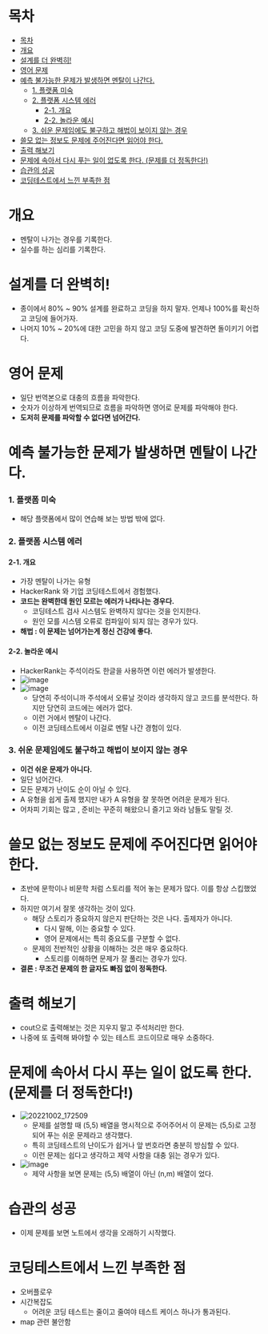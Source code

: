 # 목차
- [목차](#목차)
- [개요](#개요)
- [설계를 더 완벽히!](#설계를-더-완벽히)
- [영어 문제](#영어-문제)
- [예측 불가능한 문제가 발생하면 멘탈이 나간다.](#예측-불가능한-문제가-발생하면-멘탈이-나간다)
    - [1. 플랫폼 미숙](#1-플랫폼-미숙)
    - [2. 플랫폼 시스템 에러](#2-플랫폼-시스템-에러)
      - [2-1. 개요](#2-1-개요)
      - [2-2. 놀라운 예시](#2-2-놀라운-예시)
    - [3. 쉬운 문제임에도 불구하고 해법이 보이지 않는 경우](#3-쉬운-문제임에도-불구하고-해법이-보이지-않는-경우)
- [쓸모 없는 정보도 문제에 주어진다면 읽어야 한다.](#쓸모-없는-정보도-문제에-주어진다면-읽어야-한다)
- [출력 해보기](#출력-해보기)
- [문제에 속아서 다시 푸는 일이 없도록 한다. (문제를 더 정독한다!)](#문제에-속아서-다시-푸는-일이-없도록-한다-문제를-더-정독한다)
- [습관의 성공](#습관의-성공)
- [코딩테스트에서 느낀 부족한 점](#코딩테스트에서-느낀-부족한-점)

# 개요
- 멘탈이 나가는 경우를 기록한다.
- 실수를 하는 심리를 기록한다.

# 설계를 더 완벽히!
- 종이에서 80% ~ 90% 설계를 완료하고 코딩을 하지 말자. 언제나 100%를 확신하고 코딩에 들어가자.
- 나머지 10% ~ 20%에 대한 고민을 하지 않고 코딩 도중에 발견하면 돌이키기 어렵다.

# 영어 문제
- 일단 번역본으로 대충의 흐름을 파악한다.
- 숫자가 이상하게 번역되므로 흐름을 파악하면 영어로 문제를 파악해야 한다.
- **도저히 문제를 파악할 수 없다면 넘어간다.**

# 예측 불가능한 문제가 발생하면 멘탈이 나간다.
### 1. 플랫폼 미숙
- 해당 플랫폼에서 많이 연습해 보는 방법 밖에 없다.

### 2. 플랫폼 시스템 에러
#### 2-1. 개요
- 가장 멘탈이 나가는 유형
- HackerRank 와 기업 코딩테스트에서 경험했다.
- **코드는 완벽한데 원인 모르는 에러가 나타나는 경우다.**
  - 코딩테스트 검사 시스템도 완벽하지 않다는 것을 인지한다.
  - 원인 모를 시스템 오류로 컴파일이 되지 않는 경우가 있다.
- **해법 : 이 문제는 넘어가는게 정신 건강에 좋다.**
#### 2-2. 놀라운 예시
- HackerRank는 주석이라도 한글을 사용하면 이런 에러가 발생한다.
- ![image](https://user-images.githubusercontent.com/55792986/191672986-acd36846-d69e-42f9-a7fc-da7e49984281.png)
- ![image](https://user-images.githubusercontent.com/55792986/191673063-7c7751fd-20aa-4c62-8bab-d4e96b6d392b.png)
  - 당연히 주석이니까 주석에서 오류날 것이라 생각하지 않고 코드를 분석한다. 하지만 당연히 코드에는 에러가 없다.
  - 이런 거에서 멘탈이 나간다.
  - 이전 코딩테스트에서 이걸로 멘탈 나간 경험이 있다.
### 3. 쉬운 문제임에도 불구하고 해법이 보이지 않는 경우
  - **이건 쉬운 문제가 아니다.**
  - 일단 넘어간다.
  - 모든 문제가 난이도 순이 아닐 수 있다.
  - A 유형을 쉽게 출제 했지만 내가 A 유형을 잘 못하면 어려운 문제가 된다.
- 어차피 기회는 많고 , 준비는 꾸준히 해왔으니 즐기고 와라 남들도 말릴 것.

# 쓸모 없는 정보도 문제에 주어진다면 읽어야 한다.
- 초반에 문학이나 비문학 처럼 스토리를 적어 놓는 문제가 많다. 이를 항상 스킵했었다.
- 하지만 여기서 잘못 생각하는 것이 있다.
  - 해당 스토리가 중요하지 않은지 판단하는 것은 나다. 출제자가 아니다.
    - 다시 말해, 이는 중요할 수 있다.
    - 영어 문제에서는 특히 중요도를 구분할 수 없다.
  - 문제의 전반적인 상황을 이해하는 것은 매우 중요하다.
    - 스토리를 이해하면 문제가 잘 풀리는 경우가 있다.
- **결론 : 무조건 문제의 한 글자도 빠짐 없이 정독한다.** 

# 출력 해보기
- cout으로 출력해보는 것은 지우지 말고 주석처리만 한다.
- 나중에 또 출력해 봐야할 수 있는 테스트 코드이므로 매우 소중하다.

# 문제에 속아서 다시 푸는 일이 없도록 한다. (문제를 더 정독한다!)
- ![20221002_172509](https://user-images.githubusercontent.com/55792986/193445088-f96152f2-5d61-44f3-819a-9057eb6b4c6d.png)
  - 문제를 설명할 때 (5,5) 배열을 명시적으로 주어주어서 이 문제는 (5,5)로 고정되어 푸는 쉬운 문제라고 생각했다.
  - 특히 코딩테스트의 난이도가 쉽거나 앞 번호라면 충분히 방심할 수 있다.
  - 이런 문제는 쉽다고 생각하고 제약 사항을 대충 읽는 경우가 있다.
- ![image](https://user-images.githubusercontent.com/55792986/193445129-9890a385-697f-439c-b6cd-9c5136327dc6.png)
  - 제약 사항을 보면 문제는 (5,5) 배열이 아닌 (n,m) 배열이 었다.

# 습관의 성공
- 이제 문제를 보면 노트에서 생각을 오래하기 시작했다.

# 코딩테스트에서 느낀 부족한 점
- 오버플로우
- 시간복잡도
  - 어려운 코딩 테스트는 줄이고 줄여야 테스트 케이스 하나가 통과된다.
- map 관련 불안함